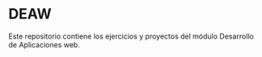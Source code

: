 # DEAW

Este repositorio contiene los ejercicios y proyectos del módulo Desarrollo de Aplicaciones web.
